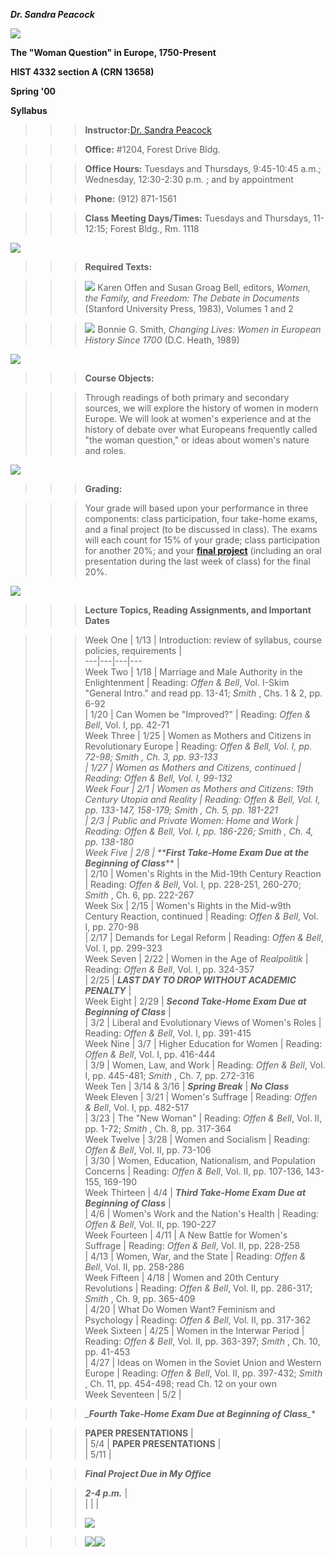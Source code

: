 **_Dr. Sandra Peacock_**

**_![](47line.jpg)_**

**The "Woman Question" in Europe, 1750-Present**

**HIST 4332 section A (CRN 13658)**

**Spring '00**

**Syllabus**

> > > **Instructor:**[Dr. Sandra Peacock](mailto:speacock@gasou.edu)

>>>

>>> **Office:** #1204, Forest Drive Bldg.

>>>

>>> **Office Hours:** Tuesdays and Thursdays, 9:45-10:45 a.m.; Wednesday,
12:30-2:30 p.m. ; and by appointment

>>>

>>> **Phone:** (912) 871-1561

>>>

>>> **Class Meeting Days/Times:** Tuesdays and Thursdays, 11-12:15; Forest
Bldg., Rm. 1118

![](47line.jpg)

> > > **Required Texts:**

>>>

>>> ![](47bullet.jpg) Karen Offen and Susan Groag Bell, editors, _Women, the
Family, and Freedom: The Debate in Documents_ (Stanford University Press,
1983), Volumes 1 and 2

>>>

>>> ![](47bullet.jpg) Bonnie G. Smith, _Changing Lives: Women in European
History Since 1700_ (D.C. Heath, 1989)

![](47line.jpg)

> > > **Course Objects:**

>>>

>>> Through readings of both primary and secondary sources, we will explore
the history of women in modern Europe. We will look at women's experience and
at the history of debate over what Europeans frequently called "the woman
question," or ideas about women's nature and roles.

![](47line.jpg)

> > > **Grading:**

>>>

>>> Your grade will based upon your performance in three components: class
participation, four take-home exams, and a final project (to be discussed in
class). The exams will each count for 15% of your grade; class participation
for another 20%; and your **[final project](hist4332projectguidelines.html)**
(including an oral presentation during the last week of class) for the final
20%.

![](47line.jpg)

> > > **Lecture Topics, Reading Assignments, and Important Dates**

>>>

>>> Week One | 1/13 | Introduction: review of syllabus, course policies,
requirements |  
>>> ---|---|---|---  
>>> Week Two | 1/18 | Marriage and Male Authority in the Enlightenment |
Reading: _Offen & Bell_, Vol. I-Skim "General Intro." and read pp. 13-41;
_Smith_ , Chs. 1 & 2, pp. 6-92  
>>>   |  1/20 | Can Women be "Improved?" | Reading: _Offen & Bell_, Vol. I,
pp. 42-71  
>>> Week Three | 1/25 | Women as Mothers and Citizens in Revolutionary Europe
| Reading: _Offen & Bell, _Vol. I, pp. 72-98; _Smith_ , Ch. 3, pp. 93-133  
>>>   | 1/27 | Women as Mothers and Citizens, continued | Reading: _Offen &
Bell_, Vol. I, 99-132  
>>> Week Four | 2/1 | Women as Mothers and Citizens: 19th Century Utopia and
Reality | Reading: _Offen & Bell_, Vol. I, pp. 133-147, 158-179; _Smith_ , Ch.
5, pp. 181-221  
>>>   | 2/3 | Public and Private Women: Home and Work | Reading: _Offen &
Bell_, Vol. I, pp. 186-226; _Smith_ , Ch. 4, pp. 138-180  
>>> Week Five | 2/8 | **_***First Take-Home Exam Due at the Beginning of
Class***_** |  
>>>   | 2/10 | Women's Rights in the Mid-19th Century Reaction | Reading:
_Offen & Bell_, Vol. I, pp. 228-251, 260-270; _Smith_ , Ch. 6, pp. 222-267  
>>> Week Six | 2/15 | Women's Rights in the Mid-w9th Century Reaction,
continued | Reading: _Offen & Bell_, Vol. I, pp. 270-98  
>>>   | 2/17 | Demands for Legal Reform | Reading: _Offen & Bell_, Vol. I, pp.
299-323  
>>> Week Seven | 2/22 | Women in the Age of _Realpolitik_ |  Reading: _Offen &
Bell_, Vol. I, pp. 324-357  
>>>   | 2/25 | **_***LAST DAY TO DROP WITHOUT ACADEMIC PENALTY***_** |  
>>> Week Eight | 2/29 | **_***Second Take-Home Exam Due at Beginning of
Class***_** |  
>>>   | 3/2 | Liberal and Evolutionary Views of Women's Roles | Reading:
_Offen & Bell_, Vol. I, pp. 391-415  
>>> Week Nine | 3/7 | Higher Education for Women | Reading: _Offen & Bell_,
Vol. I, pp. 416-444  
>>>   | 3/9 | Women, Law, and Work | Reading: _Offen & Bell_, Vol. I, pp.
445-481; _Smith_ , Ch. 7, pp. 272-316  
>>> Week Ten | 3/14 & 3/16 | **_***Spring Break***_** | **_No Class_**  
>>> Week Eleven | 3/21 | Women's Suffrage | Reading: _Offen & Bell_, Vol. I,
pp. 482-517  
>>>   | 3/23 | The "New Woman" | Reading: _Offen & Bell_, Vol. II, pp. 1-72;
_Smith_ , Ch. 8, pp. 317-364  
>>> Week Twelve | 3/28 | Women and Socialism | Reading: _Offen & Bell_, Vol.
II, pp. 73-106  
>>>   | 3/30 | Women, Education, Nationalism, and Population Concerns |
Reading: _Offen & Bell_, Vol. II, pp. 107-136, 143-155, 169-190  
>>> Week Thirteen | 4/4 | **_***Third Take-Home Exam Due at Beginning of
Class***_** |  
>>>   | 4/6 | Women's Work and the Nation's Health | Reading: _Offen & Bell_,
Vol. II, pp. 190-227  
>>> Week Fourteen | 4/11 | A New Battle for Women's Suffrage | Reading: _Offen
& Bell_, Vol. II, pp. 228-258  
>>>   | 4/13 | Women, War, and the State | Reading: _Offen & Bell_, Vol. II,
pp. 258-286  
>>> Week Fifteen | 4/18 | Women and 20th Century Revolutions | Reading: _Offen
& Bell_, Vol. II, pp. 286-317; _Smith_ , Ch. 9, pp. 365-409  
>>>   | 4/20 | What Do Women Want? Feminism and Psychology | Reading: _Offen &
Bell_, Vol. II, pp. 317-362  
>>> Week Sixteen | 4/25 | Women in the Interwar Period | Reading: _Offen &
Bell_, Vol. II, pp. 363-397; _Smith_ , Ch. 10, pp. 41-453  
>>>   | 4/27 | Ideas on Women in the Soviet Union and Western Europe |
Reading: _Offen & Bell_, Vol. II, pp. 397-432; _Smith_ , Ch. 11, pp. 454-498;
read Ch. 12 on your own  
>>> Week Seventeen | 5/2 |

>>>

>>> **_**Fourth Take-Home Exam Due at Beginning of Class***_**

>>>

>>> **PAPER PRESENTATIONS** |  
>>>   | 5/4 | **PAPER PRESENTATIONS** |  
>>> | 5/11 |

>>>

>>> **_***Final Project Due in My Office***_**

>>>

>>> **_2-4 p.m._** |  
>>>   |   |   |  
>>>  
>>> ![](47line.jpg)

>>>

>>> [![](47email.jpg)](mailto:speacock@gasou.edu)[![](47home.jpg)](index.html)

